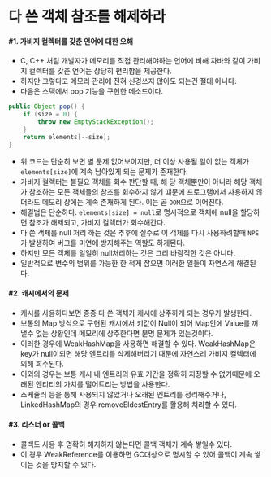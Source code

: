 # 다 쓴 객체 참조를 해제하라
#### \#1. 가비지 컬렉터를 갖춘 언어에 대한 오해
- C, C++ 처럼 개발자가 메모리를 직접 관리해야하는 언어에 비해 자바와 같이 가비지 컬렉터를 갖춘 언어는 상당히 편리함을 제공한다.
- 하지만 그렇다고 메모리 관리에 전혀 신경쓰지 않아도 되는건 절대 아니다.
- 다음은 스택에서 pop 기능을 구현한 메소드이다.
```java
public Object pop() {
    if (size = 0) {
        throw new EmptyStackException();
    }
    return elements[--size];
}
```
- 위 코드는 단순히 보면 별 문제 없어보이지만, 더 이상 사용될 일이 없는 객체가 `elements[size]`에 계속 남아있게 되는 문제가 존재한다.
- 가비지 컬렉터는 불필요 객체를 회수 판단할 때, 해 당 객체뿐만이 아니라 해당 객체가 참조하는 모든 객체들의 참조를 회수하지 않기 떄문에 프로그램에서 사용하지 않더라도 메모리 상에는 계속 존재하게 된다. 이는 곧 `OOM`으로 이어진다.
- 해결법은 단순하다. `elements[size] = null`로 명시적으로 객체에 null을 할당하면 참조가 해제되고, 가비지 컬렉터가 회수해간다.
- 다 쓴 객체를 null 처리 하는 것은 추후에 실수로 이 객체를 다시 사용하려할때 `NPE`가 발생하여 버그를 미연에 방지해주는 역할도 하게된다.
- 하지만 모든 객체를 일일히 null처리하는 것은 그리 바람직한 것은 아니다.
- 일반적으로 변수의 범위를 가능한 한 적게 잡으면 이러한 일들이 자연스레 해결된다.

#### \#2. 캐시에서의 문제
- 캐시를 사용하다보면 종종 다 쓴 객체가 캐시에 상주하게 되는 경우가 발생한다.
- 보통의 Map 방식으로 구현된 캐시에서 키값이 Null이 되어 Map안에 Value를 꺼낼수 없는 상황인데 메모리에 상주한다면 분명 문제가 있는것이다.
- 이러한 경우에 WeakHashMap을 사용하면 해결할 수 있다. WeakHashMap은 key가 null이되면 해당 엔트리를 삭제해버리기 때문에 자연스레 가비지 컬렉터에 의해 회수된다.
- 이외의 경우는 보통 캐시 내 엔트리의 유효 기간을 정확히 지정할 수 없기때문에 오래된 엔티티의 가치를 떨어트리는 방법을 사용한다.
- 스케쥴러 등을 통해 사용되지 않았거나 오래된 엔트리를 정리해주거나, LinkedHashMap의 경우 removeEldestEntry를 활용해 처리할 수 있다.

#### \#3. 리스너 or 콜백
- 콜백도 사용 후 명확히 해지하지 않는다면 콜백 객체가 계속 쌓일수 있다.
- 이 경우 WeakReference를 이용하면 GC대상으로 명시할 수 있어 콜백이 계속 쌓이는 것을 방지할 수 있다.
